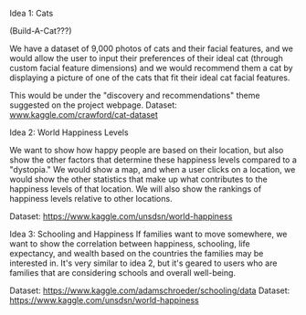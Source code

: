 Idea 1: Cats

(Build-A-Cat???)

We have a dataset of 9,000 photos of cats and their facial features, and we 
would allow the user to input their preferences of their ideal cat (through
custom facial feature dimensions) and we would recommend them a cat by 
displaying a picture of one of the cats that fit their ideal cat facial
features.

 This would be under the "discovery and recommendations" theme suggested on the project webpage.
Dataset: www.kaggle.com/crawford/cat-dataset




Idea 2: World Happiness Levels



We want to show how happy people are based on their location, but also show the other factors that determine these happiness levels compared to a "dystopia." We would show a map, and when a user clicks on a location, we would show the other statistics that make up what contributes to the happiness levels of that location. We will also show the rankings of happiness levels relative to other locations.

Dataset: https://www.kaggle.com/unsdsn/world-happiness

Idea 3: Schooling
 and Happiness
If families want to move somewhere, we want to show the correlation between happiness, schooling, life expectancy, and wealth based on the countries the families may be interested in. It's very similar to idea 2, but it's geared to users who are families that are considering schools and overall well-being.

Dataset: https://www.kaggle.com/adamschroeder/schooling/data
Dataset: https://www.kaggle.com/unsdsn/world-happiness